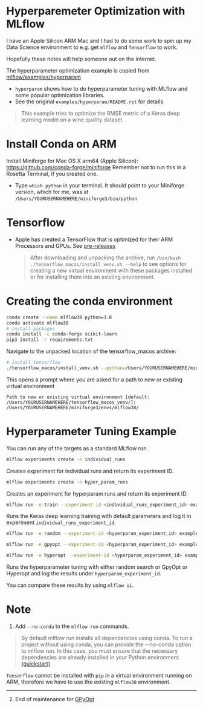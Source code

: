 # Hyperparemeter Optimization with MLflow

I have an Apple Silicon ARM Mac and I had to do some work to spin up my Data Science environment to e.g. get `mlflow` and `Tensorflow` to work. 

Hopefully these notes will help someone out on the internet.


The hyperparameter optimization example is copied from [mlflow/examples/hyperparam](https://github.com/mlflow/mlflow/tree/master/examples/hyperparam)
- `hyperparam` shows how to do hyperparameter tuning with MLflow and some popular optimization libraries.
- See the original `examples/hyperparam/README.rst` for details
> This example tries to optimize the RMSE metric of a Keras deep learning model on a wine quality dataset.

# Install Conda on ARM
Install Miniforge for Mac OS X arm64 (Apple Silicon): https://github.com/conda-forge/miniforge Remember not to run this in a Rosetta Terminal, if you created one.

- Type `which python` in your terminal. It should point to your Miniforge version, which for me, was at `/Users/YOURUSERNAMEHERE/miniforge3/bin/python`

# Tensorflow
- Apple has created a TensorFlow that is optimized for their ARM Processors and GPUs. See [pre-releases](https://github.com/apple/tensorflow_macos/releases/tag/v0.1alpha2)
    > After downloading and unpacking the archive, run `/bin/bash ./tensorflow_macos/install_venv.sh --help` to see options for creating a new virtual environment with these packages installed or for installing them into an existing environment.


# Creating the conda environment
```sh
conda create --name mlflow38 python=3.8
conda activate mlflow38
# install packages
conda install -c conda-forge scikit-learn
pip3 install -r requirements.txt
```
Navigate to the unpacked location of the tensorflow_macos archive:
```sh
# install tensorflow
./tensorflow_macos/install_venv.sh --python=/Users/YOURUSERNAMEHERE/miniforge3/envs/mlflow38/bin/python3 --prompt 
```

This opens a prompt where you are asked for a path to new or existing virtual environment
```
Path to new or existing virtual environment [default: /Users/YOURUSERNAMEHERE/tensorflow_macos_venv/]: /Users/YOURUSERNAMEHERE/miniforge3/envs/mlflow38/
```


# Hyperparameter Tuning Example
You can run any of the targets as a standard MLflow run.
```sh
mlflow experiments create -n individual_runs
```
Creates experiment for individual runs and return its experiment ID.

```sh
mlflow experiments create -n hyper_param_runs
```

Creates an experiment for hyperparam runs and return its experiment ID.

```sh
mlflow run -e train --experiment-id <individual_runs_experiment_id> examples/hyperparam --no-conda
```

Runs the Keras deep learning training with default parameters and log it in experiment `individual_runs_experiment_id`.

```sh
mlflow run -e random --experiment-id <hyperparam_experiment_id> examples/hyperparam --no-conda
```

```sh
mlflow run -e gpyopt --experiment-id <hyperparam_experiment_id> examples/hyperparam --no-conda
```

```sh
mlflow run -e hyperopt --experiment-id <hyperparam_experiment_id> examples/hyperparam --no-conda
```

Runs the hyperparameter tuning with either random search or GpyOpt or Hyperopt and log the
results under `hyperparam_experiment_id`.

You can compare these results by using `mlflow ui`.

# Note
1. Add `--no-conda` to the `mlflow run` commands.

> By default mlflow run installs all dependencies using conda. To run a project without using conda, you can provide the --no-conda option to mlflow run. In this case, you must ensure that the necessary dependencies are already installed in your Python environment. [(quickstart)](https://www.mlflow.org/docs/latest/quickstart.html)

`Tensorflow` cannot be installed with `pip` in a virtual environment running on ARM, therefore we have to use the existing `mlflow38` environment.

---

2. End of maintenance for [GPyOpt](https://github.com/SheffieldML/GPyOpt)
